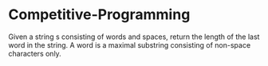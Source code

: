 # Competitive-Programming
Given a string s consisting of words and spaces, return the length of the last word in the string. A word is a maximal substring consisting of non-space characters only.
